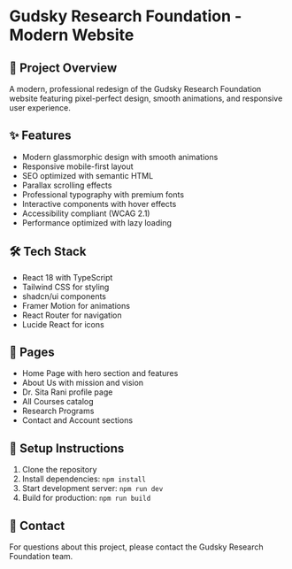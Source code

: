 
# Gudsky Research Foundation - Modern Website

## 🎯 Project Overview
A modern, professional redesign of the Gudsky Research Foundation website featuring pixel-perfect design, smooth animations, and responsive user experience.

## ✨ Features
- Modern glassmorphic design with smooth animations
- Responsive mobile-first layout
- SEO optimized with semantic HTML
- Parallax scrolling effects
- Professional typography with premium fonts
- Interactive components with hover effects
- Accessibility compliant (WCAG 2.1)
- Performance optimized with lazy loading

## 🛠 Tech Stack
- React 18 with TypeScript
- Tailwind CSS for styling
- shadcn/ui components
- Framer Motion for animations
- React Router for navigation
- Lucide React for icons

## 📱 Pages
- Home Page with hero section and features
- About Us with mission and vision
- Dr. Sita Rani profile page
- All Courses catalog
- Research Programs
- Contact and Account sections

## 🚀 Setup Instructions
1. Clone the repository
2. Install dependencies: `npm install`
3. Start development server: `npm run dev`
4. Build for production: `npm run build`

## 📧 Contact
For questions about this project, please contact the Gudsky Research Foundation team.
